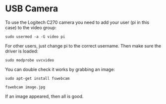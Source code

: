 # USB Camera

To use the Logitech C270 camera you need to add your user (pi in this case) to the video group:

    sudo usermod -a -G video pi

For other users, just change pi to the correct username. Then make sure the driver is loaded:

    sudo modprobe uvcvideo

You can double check it works by grabbing an image:

    sudo apt-get install fswebcam
    
    fswebcam image.jpg

If an image appeared, then all is good.

